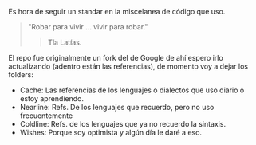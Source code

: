 Es hora de seguir un standar en la miscelanea de código que uso.

> "Robar para vivir … vivir para robar." 
>> Tía Latías.

El repo fue originalmente un fork del de Google de ahí espero irlo actualizando (adentro están las referencias), de momento voy a dejar los folders:

  *	Cache: Las referencias de los lenguajes o dialectos que uso diario o estoy aprendiendo. 
  *	Nearline: Refs. De los lenguajes que recuerdo, pero no uso frecuentemente
  *	Coldline: Refs. de los lenguajes que ya no recuerdo la sintaxis.
  *	Wishes: Porque soy optimista y algún día le daré a eso. 
